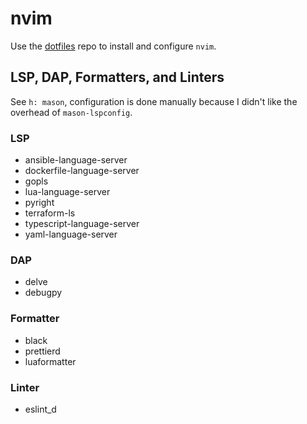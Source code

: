 # nvim

Use the [dotfiles](https://github.com/nicolomaioli/dotfiles) repo to install
and configure `nvim`.

## LSP, DAP, Formatters, and Linters

See `h: mason`, configuration is done manually because I didn't like the
overhead of `mason-lspconfig`.

### LSP

- ansible-language-server
- dockerfile-language-server
- gopls
- lua-language-server
- pyright
- terraform-ls
- typescript-language-server
- yaml-language-server

### DAP

- delve
- debugpy

### Formatter

- black
- prettierd
- luaformatter

### Linter

- eslint_d
